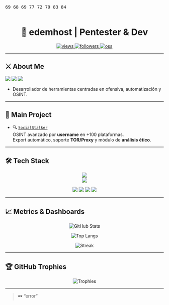 <p align="center">
  <pre>
69 68 69 77 72 79 83 84
  </pre>
</p>

<h1 align="center">👾 edemhost | Pentester & Dev</h1>

<p align="center">
  <a href="https://github.com/edemhost">
    <img src="https://komarev.com/ghpvc/?username=edemhost&color=1f6feb&style=for-the-badge&label=PROFILE+VIEWS" alt="views" />
  </a>
  <a href="https://github.com/edemhost?tab=followers">
    <img src="https://img.shields.io/github/followers/edemhost?style=for-the-badge&color=1f6feb" alt="followers" />
  </a>
  <a href="https://github.com/edemhost?tab=repositories">
    <img src="https://img.shields.io/badge/OPEN%20SOURCE-ACTIVE-1f6feb?style=for-the-badge" alt="oss" />
  </a>
</p>

---

## ⚔️ About Me

<p>
  <img src="https://img.shields.io/badge/Role-Pentester-ff4757?style=for-the-badge" />
  <img src="https://img.shields.io/badge/Focus-Offensive%20Security-orange?style=for-the-badge" />
  <img src="https://img.shields.io/badge/Status-Always%20Learning-1abc9c?style=for-the-badge" />
</p>

- Desarrollador de herramientas centradas en ofensiva, automatización y OSINT.
  
---

## 🧪 Main Project

- 🔍 [`SocialStalker`](https://github.com/edemhost/socialstalker-showcase)  
  OSINT avanzado por **username** en +100 plataformas.  
  Export automático, soporte **TOR/Proxy** y módulo de **análisis ético**.

---

## 🛠 Tech Stack

<p align="center">
  <!-- Lenguajes / Core -->
  <img src="https://skillicons.dev/icons?i=python,bash,powershell,js,html,css" /><br/>
  <!-- Sec / Infra -->
  <img src="https://skillicons.dev/icons?i=linux,docker,regex" />
</p>

<p align="center">
  <img src="https://img.shields.io/badge/Burp%20Suite-FF6F00?logo=burpsuite&logoColor=white&style=for-the-badge" />
  <img src="https://img.shields.io/badge/Nmap-0A66C2?style=for-the-badge" />
  <img src="https://img.shields.io/badge/Wireshark-1679A7?logo=wireshark&logoColor=white&style=for-the-badge" />
  <img src="https://img.shields.io/badge/Metasploit-2A2A2A?style=for-the-badge" />
</p>

---

## 📈 Metrics & Dashboards

<p align="center">
  <img src="https://github-readme-stats.vercel.app/api?username=edemhost&show_icons=true&theme=tokyonight&hide_border=true&rank_icon=github" alt="GitHub Stats" />
</p>

<p align="center">
  <img src="https://github-readme-stats.vercel.app/api/top-langs/?username=edemhost&layout=compact&theme=tokyonight&hide_border=true" alt="Top Langs" />
</p>

<p align="center">
  <img src="https://streak-stats.demolab.com?user=edemhost&theme=tokyonight&hide_border=true" alt="Streak" />
</p>

---

## 🏆 GitHub Trophies

<p align="center">
  <img src="https://github-profile-trophy.vercel.app/?username=edemhost&theme=onedark&margin-w=15&no-bg=true&no-frame=true" alt="Trophies" />
</p>

---

> 🕶️ “error”
